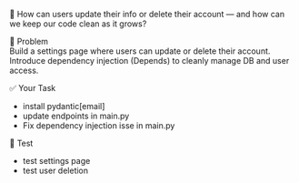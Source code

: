 💭 How can users update their info or delete their account — and how can we keep our code clean as it grows?  

🎯 Problem  
Build a settings page where users can update or delete their account.  
Introduce dependency injection (Depends) to cleanly manage DB and user access.  

✅ Your Task
- install pydantic[email]
- update endpoints in main.py
- Fix dependency injection isse in main.py

🧪 Test  
- test settings page
- test user deletion